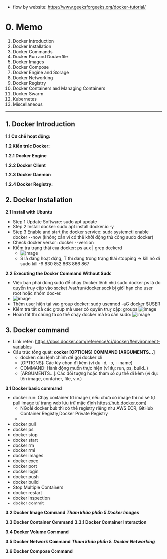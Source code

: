 - flow by website: https://www.geeksforgeeks.org/docker-tutorial/

# 0. Memo
1. Docker Introduction
2. Docker Installation
3. Docker Commands
4. Docker Run and Dockerfile
5. Docker Images
6. Docker Compose
7. Docker Engine and Storage
8. Docker Networking
9. Docker Registry
10. Docker Containers and Managing Containers
11. Docker Swarm
12. Kubernetes
13. Miscellaneous

----------------------------------------------------------------------------------------------------------------------------
## 1. Docker Introduction

**1.1 Cơ chế hoạt động:**

**1.2 Kiến trúc Docker:**

**1.2.1 Docker Engine** 

**1.2.2 Docker Client** 

**1.2.3 Docker Daemon** 

**1.2.4 Docker Registry:**

## 2. Docker Installation

**2.1 Install with Ubuntu**
- Step 1 Update Software: sudo apt update
- Step 2 Install docker: sudo apt install docker.io -y
- Step 3 Enable and start the docker service: sudo systemctl enable docker --now (không cần vì có thể khởi động thủ công sudo docker)
- Check docker verson: docker --version
- Kiểm tra trạng thái của docker: ps aux | grep dockerd
  + ![image](https://github.com/user-attachments/assets/925e9c63-5f61-4b17-942d-5144c94193b2)
  + S là đang hoạt động, T thì đang trong trạng thái stopping -> kill nó đi sudo kill -9 830 852 863 866 867

**2.2 Executing the Docker Command Without Sudo**
- Việc bạn phải dùng sudo để chạy Docker lệnh như sudo docker ps là do quyền truy cập vào socket /var/run/docker.sock bị giới hạn cho user root hoặc nhóm docker.
- ![image](https://github.com/user-attachments/assets/68dd26d5-a07d-4acf-b9eb-0ff188234fff)
- Thêm user hiện tại vào group docker: sudo usermod -aG docker $USER
- Kiểm tra tất cả các group mà user có quyền truy cập: groups ![image](https://github.com/user-attachments/assets/d61b9a6b-a4d8-4838-9b89-afb3c073b826)
- Hoàn tất thì chúng ta có thể chạy docker mà ko cần sudo: ![image](https://github.com/user-attachments/assets/e5e3d651-6d52-4cb9-b3ff-bcb36a290850)

## 3. Docker command
- Link refer: https://docs.docker.com/reference/cli/docker/#environment-variables
- Cấu trúc tổng quát: **docker [OPTIONS] COMMAND [ARGUMENTS...]**
  + docker: câu lệnh chính để gọi docker cli
  + [OPTIONS]: Các tùy chọn đi kèm (ví dụ -d, -p, --name)
  + COMMAND: Hành động muốn thực hiện (ví dụ: run, ps, build..)
  + [ARGUMENTS...]: Các đối tượng hoặc tham số cụ thể đi kèm (ví dụ: tên image, container, file, v.v.)

**3.1 Docker basic command**
- docker run: Chạy container từ image ( nếu chưa có image thì nó sẽ tự pull image từ trang web lưu trữ mặc định https://hub.docker.com)
  + NGoài docker bub thì có thể registry riêng như AWS ECR, GitHub Container Registry,Docker Private Registry
  + 
- docker pull
- docker ps
- docker stop
- docker start
- docker rm
- docker rmi
- docker images
- docker exec
- docker port
- docker login
- docker push
- docker build
- Stop Multiple Containers
- docker restart
- docker inspection
- docker commit 

**3.2 Docker Image Command**
***Tham khảo phần 5 Docker Images***

**3.3 Docker Container Command**
**3.3.1 Docker Container Interaction**

**3.4 Docker Volume Command**

**3.5 Docker Network Command**
***Tham khảo phần 8. Docker Networking***

**3.6 Docker Compose Command**






